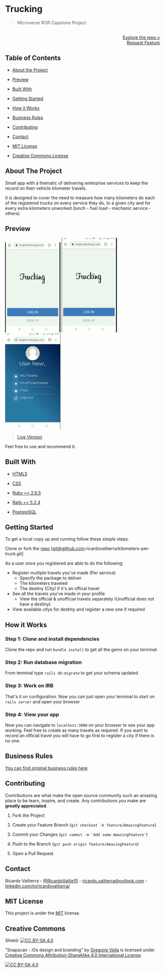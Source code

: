 # Trucking

> Microverse ROR Capstone Project

<p align="right">
  <br>
  <a href="https://github.com/ricardovaltierra/kilometers-per-truck">Explore the repo »</a>
  <br>
  <a href="https://github.com/ricardovaltierra/kilometers-per-truck/issues">Request Feature</a>
</p>

## Table of Contents

* [About the Project](#about-the-project)

* [Preview](#preview)

* [Built With](#built-with)

* [Getting Started](#getting-started)

* [How it Works](#how-it-works)

* [Business Rules](#business-rules)

* [Contributing](#contributing)

* [Contact](#contact)

* [MIT License](#mit-license)

* [Creative Commons License](#creative-commons-license)


## About The Project

Small app with a thematic of delivering enterprise services to keep the record on their vehicle kilometer travels.

It is designed to cover the need to measure how many kilometers do each of the registered trucks on every service they do, to a given city and for every extra kilometers unworked (lunch - fuel load - mechanic service - others)

## Preview

<img src="app/assets/images/login-register.gif" data-canonical-src="app/assets/images/login-register.gif" width="180"/>  <img src="app/assets/images/app-tour-1.gif" data-canonical-src="app/assets/images/app-tour-1.gif" width="180"/>  <img src="app/assets/images/app-tour-2.gif" data-canonical-src="app/assets/images/app-tour-2.gif" width="180"/>

> [Live Version](https://truckinglat.herokuapp.com/)

Feel free to use and recommend it.

## Built With

* [HTML5](https://developer.mozilla.org/es/docs/HTML/HTML5)

* [CSS](https://developer.mozilla.org/en-US/docs/Web/CSS)

* [Ruby =< 2.6.5](https://www.ruby-lang.org/en/)

* [Rails =< 5.2.4](https://rubyonrails.org/)

* [PostgreSQL](https://www.postgresql.org/)

## Getting Started

To get a local copy up and running follow these simple steps.

Clone or fork the <a href="https://github.com/ricardovaltierra/kilometers-per-truck">repo</a> [git@github.com:ricardovaltierra/kilometers-per-truck.git]

As a user once you registered are able to do the following:

- Register multiple travels you've made (Per service)
  * Specify the package to deliver
  * The kilometers traveled
  * The destiny (City) if it's an offical travel
- See all the travels you've made in your profile
  * View the official & unofficial travels separately (Unofficial does not have a destiny)
- View available citys for destiny and register a new one if required

## How it Works

### Step 1: Clone and install dependencies

Clone the repo and run `bundle install` to get all the gems on your terminal.

### Step 2: Run database migration

From terminal type `rails db:migrate` to get your schema updated

### Step 3: Work on IRB

That's it on configuration. Now you can just open your terminal to start on `rails server` and open your browser

### Step 4: View your app

Now you can navigate to `localhost:3000` on your browser to see your app working.
Feel free to create as many travels as required. If you want to record an official travel you will have to go first to register a city if there is no one.

## Business Rules

 [You can find original business rules here](Bussiness-Rules.txt)
    
## Contributing

Contributions are what make the open source community such an amazing place to be learn, inspire, and create. Any contributions you make are **greatly appreciated**.

1. Fork the Project

2. Create your Feature Branch (`git checkout -b feature/AmazingFeature`)

3. Commit your Changes (`git commit -m 'Add some AmazingFeature'`)

4. Push to the Branch (`git push origin feature/AmazingFeature`)

5. Open a Pull Request

## Contact

Ricardo Valtierra - [@RicardoValtie15](https://twitter.com/RicardoValtie15) - ricardo_valtierra@outlook.com  - [linkedin.com/in/ricardovaltierra/](https://www.linkedin.com/in/ricardovaltierra/)

## MIT License

This project is under the [MIT](LICENSE) license.

## Creative Commons

Shield: [![CC BY-SA 4.0][cc-by-sa-shield]][cc-by-sa]

"Snapscan - iOs design and branding" by [Gregoire Vella](https://www.behance.net/gregoirevella) is licensed under [Creative Commons Attribution-ShareAlike 4.0 International License][cc-by-sa].

[![CC BY-SA 4.0][cc-by-sa-image]][cc-by-sa]

[cc-by-sa]: http://creativecommons.org/licenses/by-sa/4.0/
[cc-by-sa-image]: https://licensebuttons.net/l/by-sa/4.0/88x31.png
[cc-by-sa-shield]: https://img.shields.io/badge/License-CC%20BY--SA%204.0-lightgrey.svg
